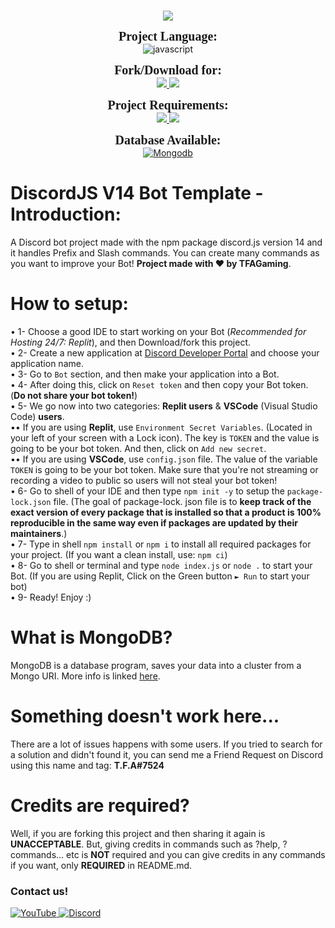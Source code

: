 <br>
<p align="center">
    <img src="https://media.discordapp.net/attachments/994957246364647526/1004352503573393458/V14_Handler.png?width=855&height=481">
</p>

<p align="center">
    <a style="font-size: 20px; font-family:verdana"><b>Project Language:</b></a><br>
    <img alt='javascript' src='https://img.shields.io/badge/JavaScript-100000?style=for-the-badge&logo=javascript&logoColor=FFD000&labelColor=000000&color=EAE9E9'/>
</p>

<p align="center">
    <a style="font-size: 20px; font-family:verdana"><b>Fork/Download for:</b></a><br>
    <a href="https://replit.com/@TFAGamingDev/Discord-Bot-Template-DJS-V14">
        <img src="https://img.shields.io/badge/Repl.it-100000?style=for-the-badge&logo=replit&logoColor=FFFFFF&labelColor=000000&color=EAE9E9">
    </a>
    <a href="https://github.com/TFAGaming/DiscordJS-V14-Bot-Template/releases/">
        <img src="https://img.shields.io/badge/Visual_Studio Code-100000?style=for-the-badge&logo=visual studio code&logoColor=0084FF&labelColor=000000&color=EAE9E9">
    </a>
</p>

<p align="center">
    <a style="font-size: 20px; font-family:verdana"><b>Project Requirements:</b></a><br>
    <a href="https://nodejs.org/en/">
        <img src="https://img.shields.io/badge/Node.JS_version ^16.9 -100000?style=for-the-badge&logo=node.js&logoColor=26FF00&labelColor=000000&color=EAE9E9">
    </a>
    <a href="https://www.npmjs.com/package/discord.js">
        <img src="https://img.shields.io/badge/Discord.js_version ^14.1.0-100000?style=for-the-badge&logo=npm&logoColor=26FF00&labelColor=000000&color=EAE9E9">
    </a>
</p>

<p align="center">
<a style="font-size: 20px; font-family:verdana"><b>Database Available:</b></a><br>
    <a href='https://www.mongodb.com/' target="_blank">
        <img alt='Mongodb' src='https://img.shields.io/badge/MongoDB-100000?style=for-the-badge&logo=Mongodb&logoColor=00FF00&labelColor=000000&color=EAE9E9'/>
    </a>
</p>

# DiscordJS V14 Bot Template - Introduction:
A Discord bot project made with the npm package discord.js version 14 and it handles Prefix and Slash commands. You can create many commands as you want to improve your Bot! **Project made with ❤ by TFAGaming**.

# How to setup:
• 1- Choose a good IDE to start working on your Bot (*Recommended for Hosting 24/7: Replit*), and then Download/fork this project.<br>
• 2- Create a new application at [Discord Developer Portal](https://discord.com/developers/applications) and choose your application name.<br>
• 3- Go to `Bot` section, and then make your application into a Bot.<br>
• 4- After doing this, click on `Reset token` and then copy your Bot token. (**Do not share your bot token!**)<br>
• 5- We go now into two categories: **Replit users** & **VSCode** (Visual Studio Code) **users**.<br>
•• If you are using **Replit**, use `Environment Secret Variables`. (Located in your left of your screen with a Lock icon). The key is `TOKEN` and the value is going to be your bot token. And then, click on `Add new secret`. <br>
•• If you are using **VSCode**, use `config.json` file. The value of the variable `TOKEN` is going to be your bot token. Make sure that you're not streaming or recording a video to public so users will not steal your bot token!<br>
• 6- Go to shell of your IDE and then type `npm init -y` to setup the `package-lock.json` file. (The goal of package-lock. json file is to **keep track of the exact version of every package that is installed so that a product is 100% reproducible in the same way even if packages are updated by their maintainers**.)<br>
• 7- Type in shell `npm install` or `npm i` to install all required packages for your project. (If you want a clean install, use: `npm ci`)<br>
• 8- Go to shell or terminal and type `node index.js` or `node .` to start your Bot. (If you are using Replit, Click on the Green button `► Run` to start your bot)<br>
• 9- Ready! Enjoy :)

# What is MongoDB?
MongoDB is a database program, saves your data into a cluster from a Mongo URI. More info is linked [here](https://en.wikipedia.org/wiki/MongoDB).

# Something doesn't work here...
There are a lot of issues happens with some users. If you tried to search for a solution and didn't found it, you can send me a Friend Request on Discord using this name and tag: **T.F.A#7524**

# Credits are required?
Well, if you are forking this project and then sharing it again is **UNACCEPTABLE**. But, giving credits in commands such as ?help, ?commands... etc is **NOT** required and you can give credits in any commands if you want, only **REQUIRED** in README.md.

### Contact us!
<a href='https://www.youtube.com/c/TFA7524' target="_blank">
    <img alt='YouTube' src='https://img.shields.io/badge/YouTube-100000?style=social&logo=YouTube&logoColor=FF0000&labelColor=000000&color=EAE9E9'/>
</a>
<a href='https://dsc.gg/codingdevelopment' target="_blank">
    <img alt='Discord' src='https://img.shields.io/badge/Discord-100000?style=social&logo=Discord&logoColor=5865F2&labelColor=000000&color=EAE9E9'/>
